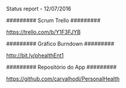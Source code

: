 Status report - 12/07/2016



######### Scrum Trello #########

https://trello.com/b/Y1F3FJYB


######### Gráfico Burndown #########

http://bit.ly/phealthEnt1


######### Repositório do App #########

https://github.com/carvalhodj/PersonalHealth
